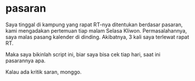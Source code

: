 pasaran
=======

Saya tinggal di kampung yang rapat RT-nya ditentukan berdasar pasaran, kami mengadakan pertemuan tiap malam Selasa Kliwon. Permasalahannya, saya malas pasang kalender di dinding. Akibatnya, 3 kali saya terlewat rapat RT.

Maka saya bikinlah script ini, biar saya bisa cek tiap hari, saat ini pasarannya apa.

Kalau ada kritik saran, monggo.
